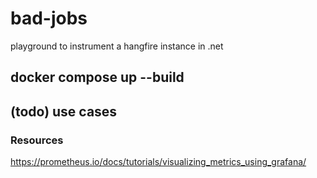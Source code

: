 # bad-jobs
playground to instrument a hangfire instance in .net 

## docker compose up --build

## (todo) use cases 


### Resources 
https://prometheus.io/docs/tutorials/visualizing_metrics_using_grafana/